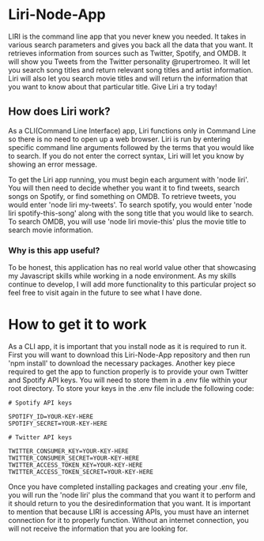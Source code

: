# Liri-Node-App
LIRI is the command line app that you never knew you needed. It takes in various search parameters and gives you back all the data that you want. It retrieves information from sources such as Twitter, Spotify, and OMDB. It will show you Tweets from the Twitter personality @rupertromeo. It will let you search song titles and return relevant song titles and artist information. Liri will also let you search movie titles and will return the information that you want to know about that particular title. Give Liri a try today!

## How does Liri work?
As a CLI(Command Line Interface) app, Liri functions only in Command Line so there is no need to open up a web browser. Liri is run by entering specific command line arguments followed by the terms that you would like to search. If you do not enter the correct syntax, Liri will let you know by showing an error message.

To get the Liri app running, you must begin each argument with 'node liri'. You will then need to decide whether you want it to find tweets, search songs on Spotify, or find something on OMDB. To retrieve tweets, you would enter 'node liri my-tweets'. To search spotify, you would enter 'node liri spotify-this-song' along with the song title that you would like to search. To search OMDB, you will use 'node liri movie-this' plus the movie title to search movie information.

### Why is this app useful?
To be honest, this application has no real world value other that showcasing my Javascript skills while working in a node environment. As my skills continue to develop, I will add more functionality to this particular project so feel free to visit again in the future to see what I have done.

# How to get it to work
As a CLI app, it is important that you install node as it is required to run it. First you will want to download this Liri-Node-App repository and then run 'npm install' to download the necessary packages. Another key piece required to get the app to function properly is to provide your own Twitter and Spotify API keys. You will need to store them in a .env file within your root directory. To store your keys in the .env file include the following code:
```
# Spotify API keys

SPOTIFY_ID=YOUR-KEY-HERE
SPOTIFY_SECRET=YOUR-KEY-HERE

# Twitter API keys

TWITTER_CONSUMER_KEY=YOUR-KEY-HERE
TWITTER_CONSUMER_SECRET=YOUR-KEY-HERE
TWITTER_ACCESS_TOKEN_KEY=YOUR-KEY-HERE
TWITTER_ACCESS_TOKEN_SECRET=YOUR-KEY-HERE
```

Once you have completed installing packages and creating your .env file, you will run the 'node liri' plus the command that you want it to perform and it should return to you the desiredinformation that you want. It is important to mention that because LIRI is accessing APIs, you must have an internet connection for it to properly function. Without an internet connection, you will not receive the information that you are looking for.
